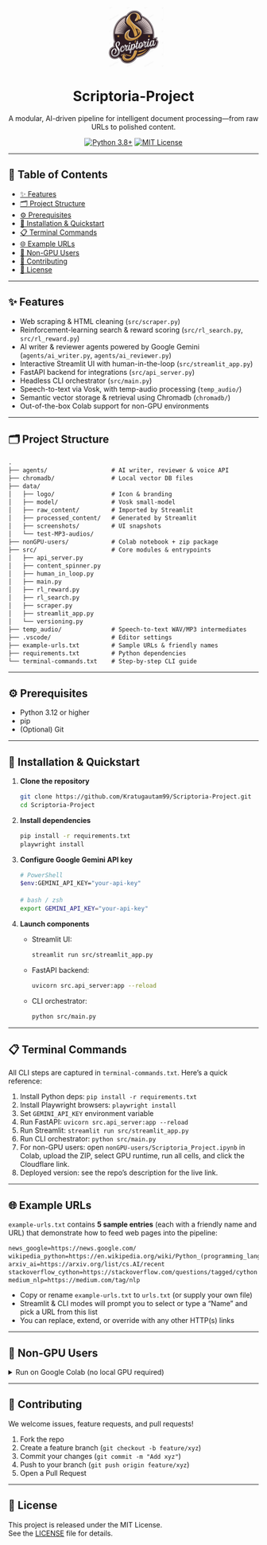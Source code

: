<p align="center">
  <img src="data/logo/icon.png" alt="Scriptoria Logo" width="120" />
  <h1 align="center">Scriptoria-Project</h1>
  <p align="center">A modular, AI-driven pipeline for intelligent document processing—from raw URLs to polished content.</p>
  <p align="center">
    <a href="#"><img src="https://img.shields.io/badge/python-3.8%2B-blue" alt="Python 3.8+"></a>
    <a href="#"><img src="https://img.shields.io/badge/license-MIT-green" alt="MIT License"></a>
  </p>
</p>

---

## 📖 Table of Contents

- [✨ Features](#-features)  
- [🗂 Project Structure](#-project-structure)  
- [⚙️ Prerequisites](#️-prerequisites)  
- [🚀 Installation & Quickstart](#-installation--quickstart)  
- [📋 Terminal Commands](#-terminal-commands)  
- [🌐 Example URLs](#-example-urls)  
- [🤖 Non-GPU Users](#-non-gpu-users)  
- [🤝 Contributing](#-contributing)  
- [📄 License](#-license)  

---

## ✨ Features

- Web scraping & HTML cleaning (`src/scraper.py`)  
- Reinforcement-learning search & reward scoring (`src/rl_search.py`, `src/rl_reward.py`)  
- AI writer & reviewer agents powered by Google Gemini (`agents/ai_writer.py`, `agents/ai_reviewer.py`)  
- Interactive Streamlit UI with human-in-the-loop (`src/streamlit_app.py`)  
- FastAPI backend for integrations (`src/api_server.py`)  
- Headless CLI orchestrator (`src/main.py`)  
- Speech-to-text via Vosk, with temp-audio processing (`temp_audio/`)  
- Semantic vector storage & retrieval using Chromadb (`chromadb/`)  
- Out-of-the-box Colab support for non-GPU environments  

---

## 🗂 Project Structure

```text
.
├── agents/                  # AI writer, reviewer & voice API
├── chromadb/                # Local vector DB files
├── data/
│   ├── logo/                # Icon & branding
│   ├── model/               # Vosk small-model
│   ├── raw_content/         # Imported by Streamlit
│   ├── processed_content/   # Generated by Streamlit
│   ├── screenshots/         # UI snapshots
│   └── test-MP3-audios/     
├── nonGPU-users/            # Colab notebook + zip package
├── src/                     # Core modules & entrypoints
│   ├── api_server.py
│   ├── content_spinner.py
│   ├── human_in_loop.py
│   ├── main.py
│   ├── rl_reward.py
│   ├── rl_search.py
│   ├── scraper.py
│   ├── streamlit_app.py
│   └── versioning.py
├── temp_audio/              # Speech-to-text WAV/MP3 intermediates
├── .vscode/                 # Editor settings
├── example-urls.txt         # Sample URLs & friendly names
├── requirements.txt         # Python dependencies
└── terminal-commands.txt    # Step-by-step CLI guide
```

---

## ⚙️ Prerequisites

- Python 3.12 or higher  
- pip  
- (Optional) Git  

---

## 🚀 Installation & Quickstart

1. **Clone the repository**  
   ```bash
   git clone https://github.com/Kratugautam99/Scriptoria-Project.git
   cd Scriptoria-Project
   ```

2. **Install dependencies**  
   ```bash
   pip install -r requirements.txt
   playwright install
   ```

3. **Configure Google Gemini API key**  
   ```bash
   # PowerShell
   $env:GEMINI_API_KEY="your-api-key"

   # bash / zsh
   export GEMINI_API_KEY="your-api-key"
   ```

4. **Launch components**  
   - Streamlit UI:  
     ```bash
     streamlit run src/streamlit_app.py
     ```
   - FastAPI backend:  
     ```bash
     uvicorn src.api_server:app --reload
     ```
   - CLI orchestrator:  
     ```bash
     python src/main.py
     ```

---

## 📋 Terminal Commands

All CLI steps are captured in `terminal-commands.txt`. Here’s a quick reference:

1. Install Python deps: `pip install -r requirements.txt`  
2. Install Playwright browsers: `playwright install`  
3. Set `GEMINI_API_KEY` environment variable  
4. Run FastAPI: `uvicorn src.api_server:app --reload`  
5. Run Streamlit: `streamlit run src/streamlit_app.py`  
6. Run CLI orchestrator: `python src/main.py`  
7. For non-GPU users: open `nonGPU-users/Scriptoria_Project.ipynb` in Colab, upload the ZIP, select GPU runtime, run all cells, and click the Cloudflare link.  
8. Deployed version: see the repo’s description for the live link.  

---

## 🌐 Example URLs

`example-urls.txt` contains **5 sample entries** (each with a friendly name and URL) that demonstrate how to feed web pages into the pipeline:

```text
news_google=https://news.google.com/
wikipedia_python=https://en.wikipedia.org/wiki/Python_(programming_language)
arxiv_ai=https://arxiv.org/list/cs.AI/recent
stackoverflow_cython=https://stackoverflow.com/questions/tagged/cython
medium_nlp=https://medium.com/tag/nlp
```

- Copy or rename `example-urls.txt` to `urls.txt` (or supply your own file)  
- Streamlit & CLI modes will prompt you to select or type a “Name” and pick a URL from this list  
- You can replace, extend, or override with any other HTTP(s) links

---

## 🤖 Non-GPU Users

<details>
  <summary>Run on Google Colab (no local GPU required)</summary>

1. Open `nonGPU-users/Scriptoria_Project.ipynb` in Colab  
2. Upload `nonGPU-users/Scriptoria-Project.zip` when prompted  
3. Switch runtime to **GPU**  
4. Run all notebook cells  
5. Click the Cloudflare link to launch the hosted interface

</details>

---

## 🤝 Contributing

We welcome issues, feature requests, and pull requests!  

1. Fork the repo  
2. Create a feature branch (`git checkout -b feature/xyz`)  
3. Commit your changes (`git commit -m "Add xyz"`)  
4. Push to your branch (`git push origin feature/xyz`)  
5. Open a Pull Request  

---

## 📄 License

This project is released under the MIT License.  
See the [LICENSE](LICENSE) file for details.

